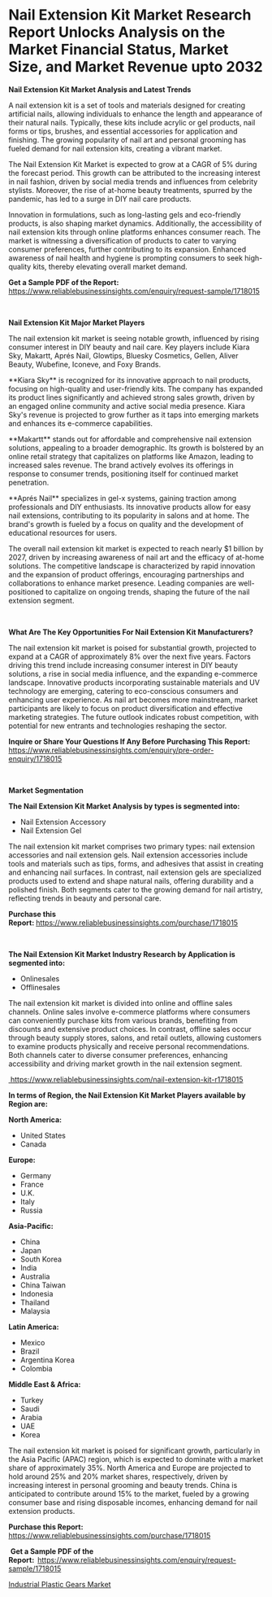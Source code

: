 <p><h1>Nail Extension Kit Market Research Report Unlocks Analysis on the Market Financial Status, Market Size, and Market Revenue upto 2032</h1></p><p><strong>Nail Extension Kit Market Analysis and Latest Trends</strong></p>
<p><p>A nail extension kit is a set of tools and materials designed for creating artificial nails, allowing individuals to enhance the length and appearance of their natural nails. Typically, these kits include acrylic or gel products, nail forms or tips, brushes, and essential accessories for application and finishing. The growing popularity of nail art and personal grooming has fueled demand for nail extension kits, creating a vibrant market.</p><p>The Nail Extension Kit Market is expected to grow at a CAGR of 5% during the forecast period. This growth can be attributed to the increasing interest in nail fashion, driven by social media trends and influences from celebrity stylists. Moreover, the rise of at-home beauty treatments, spurred by the pandemic, has led to a surge in DIY nail care products. </p><p>Innovation in formulations, such as long-lasting gels and eco-friendly products, is also shaping market dynamics. Additionally, the accessibility of nail extension kits through online platforms enhances consumer reach. The market is witnessing a diversification of products to cater to varying consumer preferences, further contributing to its expansion. Enhanced awareness of nail health and hygiene is prompting consumers to seek high-quality kits, thereby elevating overall market demand.</p></p>
<p><strong>Get a Sample PDF of the Report:&nbsp;</strong> <a href="https://www.reliablebusinessinsights.com/enquiry/request-sample/1718015?utm_campaign=2820&utm_medium=2&utm_source=Github&utm_content=ia&utm_term=04042025&utm_id=nail-extension-kit">https://www.reliablebusinessinsights.com/enquiry/request-sample/1718015</a></p>
<p>&nbsp;</p>
<p><strong>Nail Extension Kit Major Market Players</strong></p>
<p><p>The nail extension kit market is seeing notable growth, influenced by rising consumer interest in DIY beauty and nail care. Key players include Kiara Sky, Makartt, Aprés Nail, Glowtips, Bluesky Cosmetics, Gellen, Aliver Beauty, Wubefine, Iconeve, and Foxy Brands.</p><p>**Kiara Sky** is recognized for its innovative approach to nail products, focusing on high-quality and user-friendly kits. The company has expanded its product lines significantly and achieved strong sales growth, driven by an engaged online community and active social media presence. Kiara Sky's revenue is projected to grow further as it taps into emerging markets and enhances its e-commerce capabilities.</p><p>**Makartt** stands out for affordable and comprehensive nail extension solutions, appealing to a broader demographic. Its growth is bolstered by an online retail strategy that capitalizes on platforms like Amazon, leading to increased sales revenue. The brand actively evolves its offerings in response to consumer trends, positioning itself for continued market penetration.</p><p>**Aprés Nail** specializes in gel-x systems, gaining traction among professionals and DIY enthusiasts. Its innovative products allow for easy nail extensions, contributing to its popularity in salons and at home. The brand's growth is fueled by a focus on quality and the development of educational resources for users.</p><p>The overall nail extension kit market is expected to reach nearly $1 billion by 2027, driven by increasing awareness of nail art and the efficacy of at-home solutions. The competitive landscape is characterized by rapid innovation and the expansion of product offerings, encouraging partnerships and collaborations to enhance market presence. Leading companies are well-positioned to capitalize on ongoing trends, shaping the future of the nail extension segment.</p></p>
<p>&nbsp;</p>
<p><strong>What Are The Key Opportunities For Nail Extension Kit Manufacturers?</strong></p>
<p><p>The nail extension kit market is poised for substantial growth, projected to expand at a CAGR of approximately 8% over the next five years. Factors driving this trend include increasing consumer interest in DIY beauty solutions, a rise in social media influence, and the expanding e-commerce landscape. Innovative products incorporating sustainable materials and UV technology are emerging, catering to eco-conscious consumers and enhancing user experience. As nail art becomes more mainstream, market participants are likely to focus on product diversification and effective marketing strategies. The future outlook indicates robust competition, with potential for new entrants and technologies reshaping the sector.</p></p>
<p><strong>Inquire or Share Your Questions If Any Before Purchasing This Report:</strong> <a href="https://www.reliablebusinessinsights.com/enquiry/pre-order-enquiry/1718015?utm_campaign=2820&utm_medium=2&utm_source=Github&utm_content=ia&utm_term=04042025&utm_id=nail-extension-kit">https://www.reliablebusinessinsights.com/enquiry/pre-order-enquiry/1718015</a></p>
<p>&nbsp;</p>
<p><strong>Market Segmentation</strong></p>
<p><strong>The Nail Extension Kit Market Analysis by types is segmented into:</strong></p>
<p><ul><li>Nail Extension Accessory</li><li>Nail Extension Gel</li></ul></p>
<p><p>The nail extension kit market comprises two primary types: nail extension accessories and nail extension gels. Nail extension accessories include tools and materials such as tips, forms, and adhesives that assist in creating and enhancing nail surfaces. In contrast, nail extension gels are specialized products used to extend and shape natural nails, offering durability and a polished finish. Both segments cater to the growing demand for nail artistry, reflecting trends in beauty and personal care.</p></p>
<p><strong>Purchase this Report:&nbsp;</strong><a href="https://www.reliablebusinessinsights.com/purchase/1718015?utm_campaign=2820&utm_medium=2&utm_source=Github&utm_content=ia&utm_term=04042025&utm_id=nail-extension-kit">https://www.reliablebusinessinsights.com/purchase/1718015</a></p>
<p>&nbsp;</p>
<p><strong>The Nail Extension Kit Market Industry Research by Application is segmented into:</strong></p>
<p><ul><li>Onlinesales</li><li>Offlinesales</li></ul></p>
<p><p>The nail extension kit market is divided into online and offline sales channels. Online sales involve e-commerce platforms where consumers can conveniently purchase kits from various brands, benefiting from discounts and extensive product choices. In contrast, offline sales occur through beauty supply stores, salons, and retail outlets, allowing customers to examine products physically and receive personal recommendations. Both channels cater to diverse consumer preferences, enhancing accessibility and driving market growth in the nail extension segment.</p></p>
<p><a href="https://www.reliablebusinessinsights.com/nail-extension-kit-r1718015?utm_campaign=2820&utm_medium=2&utm_source=Github&utm_content=ia&utm_term=04042025&utm_id=nail-extension-kit">&nbsp;https://www.reliablebusinessinsights.com/nail-extension-kit-r1718015</a></p>
<p><strong>In terms of Region, the Nail Extension Kit Market Players available by Region are:</strong></p>
<p>
    <p> <strong> North America: </strong>
        <ul>
            <li>United States</li>
            <li>Canada</li>
        </ul>
        </p> 
    <p> <strong> Europe: </strong>
        <ul>
            <li>Germany</li>
            <li>France</li>
            <li>U.K.</li>
            <li>Italy</li>
            <li>Russia</li>
        </ul>
        </p> 
    <p> <strong> Asia-Pacific: </strong>
        <ul>
            <li>China</li>
            <li>Japan</li>
            <li>South Korea</li>
            <li>India</li>
            <li>Australia</li>
            <li>China Taiwan</li>
            <li>Indonesia</li>
            <li>Thailand</li>
            <li>Malaysia</li>
        </ul>
        </p> 
    <p> <strong> Latin America: </strong>
        <ul>
            <li>Mexico</li>
            <li>Brazil</li>
            <li>Argentina Korea</li>
            <li>Colombia</li>
        </ul>
        </p> 
    <p> <strong> Middle East & Africa: </strong>
        <ul>
            <li>Turkey</li>
            <li>Saudi</li>
            <li>Arabia</li>
            <li>UAE</li>
            <li>Korea</li>
        </ul>
    </p>
    </p>
<p><p>The nail extension kit market is poised for significant growth, particularly in the Asia Pacific (APAC) region, which is expected to dominate with a market share of approximately 35%. North America and Europe are projected to hold around 25% and 20% market shares, respectively, driven by increasing interest in personal grooming and beauty trends. China is anticipated to contribute around 15% to the market, fueled by a growing consumer base and rising disposable incomes, enhancing demand for nail extension products.</p></p>
<p><strong>Purchase this Report: </strong><a href="https://www.reliablebusinessinsights.com/purchase/1718015?utm_campaign=2820&utm_medium=2&utm_source=Github&utm_content=ia&utm_term=04042025&utm_id=nail-extension-kit">https://www.reliablebusinessinsights.com/purchase/1718015</a></p>
<p>&nbsp;<strong>Get a Sample PDF of the Report:&nbsp;&nbsp;</strong><a href="https://www.reliablebusinessinsights.com/enquiry/request-sample/1718015?utm_campaign=2820&utm_medium=2&utm_source=Github&utm_content=ia&utm_term=04042025&utm_id=nail-extension-kit">https://www.reliablebusinessinsights.com/enquiry/request-sample/1718015</a></p>
<p><strong></strong></p>
<p><p><a href="https://github.com/abedlagagica4/Market-Research-Report-List-1/blob/main/industrial-plastic-gears-market.md?utm_campaign=2820&utm_medium=2&utm_source=Github&utm_content=ia&utm_term=04042025&utm_id=nail-extension-kit">Industrial Plastic Gears Market</a></p></p>